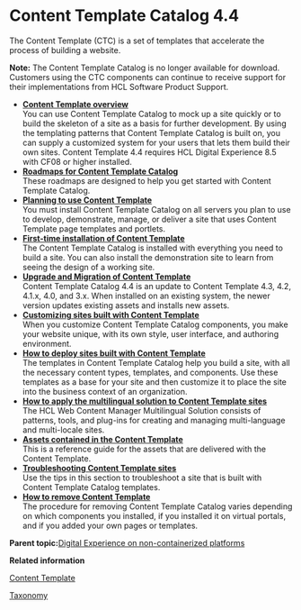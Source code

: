 # Content Template Catalog 4.4

The Content Template \(CTC\) is a set of templates that accelerate the process of building a website.

**Note:** The Content Template Catalog is no longer available for download. Customers using the CTC components can continue to receive support for their implementations from HCL Software Product Support.

-   **[Content Template overview](../ctc/ctc_overview.md)**  
You can use Content Template Catalog to mock up a site quickly or to build the skeleton of a site as a basis for further development. By using the templating patterns that Content Template Catalog is built on, you can supply a customized system for your users that lets them build their own sites. Content Template 4.4 requires HCL Digital Experience 8.5 with CF08 or higher installed.
-   **[Roadmaps for Content Template Catalog](../ctc/ctc_gs.md)**  
These roadmaps are designed to help you get started with Content Template Catalog.
-   **[Planning to use Content Template](../ctc/ctc_inst_deployplans.md)**  
You must install Content Template Catalog on all servers you plan to use to develop, demonstrate, manage, or deliver a site that uses Content Template page templates and portlets.
-   **[First-time installation of Content Template](../ctc/ctc_inst_overview.md)**  
The Content Template Catalog is installed with everything you need to build a site. You can also install the demonstration site to learn from seeing the design of a working site.
-   **[Upgrade and Migration of Content Template](../ctc/ctc_migr_overview.md)**  
Content Template Catalog 4.4 is an update to Content Template 4.3, 4.2, 4.1.x, 4.0, and 3.x. When installed on an existing system, the newer version updates existing assets and installs new assets.
-   **[Customizing sites built with Content Template](../ctc/ctc_design_custom.md)**  
When you customize Content Template Catalog components, you make your website unique, with its own style, user interface, and authoring environment.
-   **[How to deploy sites built with Content Template](../ctc/ctc_deploy_overview.md)**  
The templates in Content Template Catalog help you build a site, with all the necessary content types, templates, and components. Use these templates as a base for your site and then customize it to place the site into the business context of an organization.
-   **[How to apply the multilingual solution to Content Template sites](../ctc/ctc_deploy_locale.md)**  
The HCL Web Content Manager Multilingual Solution consists of patterns, tools, and plug-ins for creating and managing multi-language and multi-locale sites.
-   **[Assets contained in the Content Template](../ctc/ctc-assets.md)**  
This is a reference guide for the assets that are delivered with the Content Template.
-   **[Troubleshooting Content Template sites](../ctc/ctc_trouble_overview.md)**  
Use the tips in this section to troubleshoot a site that is built with Content Template Catalog templates.
-   **[How to remove Content Template](../ctc/ctc_uninst_overview.md)**  
The procedure for removing Content Template Catalog varies depending on which components you installed, if you installed it on virtual portals, and if you added your own pages or templates.

**Parent topic:**[Digital Experience on non-containerized platforms](../containerization/dx_non_container.md)

**Related information**  


[Content Template](../site/site_ctc.md)

[Taxonomy](../site/site_taxonomy.md)

